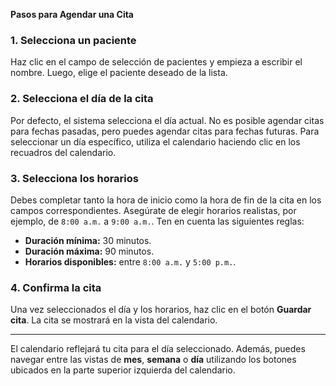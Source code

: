 **Pasos para Agendar una Cita**

### 1. Selecciona un paciente
Haz clic en el campo de selección de pacientes y empieza a escribir el nombre. Luego, elige el paciente deseado de la lista.

### 2. Selecciona el día de la cita
Por defecto, el sistema selecciona el día actual. No es posible agendar citas para fechas pasadas, pero puedes agendar citas para fechas futuras. Para seleccionar un día específico, utiliza el calendario haciendo clic en los recuadros del calendario.

### 3. Selecciona los horarios
Debes completar tanto la hora de inicio como la hora de fin de la cita en los campos correspondientes. Asegúrate de elegir horarios realistas, por ejemplo, de `8:00 a.m.` a `9:00 a.m.`. Ten en cuenta las siguientes reglas:

- **Duración mínima:** 30 minutos.
- **Duración máxima:** 90 minutos.
- **Horarios disponibles:** entre `8:00 a.m.` y `5:00 p.m.`.

### 4. Confirma la cita
Una vez seleccionados el día y los horarios, haz clic en el botón **Guardar cita**. La cita se mostrará en la vista del calendario.

---

El calendario reflejará tu cita para el día seleccionado. Además, puedes navegar entre las vistas de **mes**, **semana** o **día** utilizando los botones ubicados en la parte superior izquierda del calendario.

